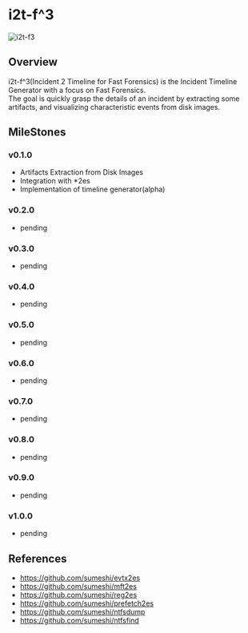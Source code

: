 # i2t-f^3

![i2t-f3](https://gist.githubusercontent.com/sumeshi/c2f430d352ae763273faadf9616a29e5/raw/4887beef2b5d72f5d010e92d3bf3fc68384e67b5/i2tf3.svg)

## Overview

i2t-f^3(Incident 2 Timeline for Fast Forensics) is the Incident Timeline Generator with a focus on Fast Forensics.  
The goal is quickly grasp the details of an incident by extracting some artifacts, and visualizing characteristic events from disk images.


## MileStones

### v0.1.0
- Artifacts Extraction from Disk Images
- Integration with *2es
- Implementation of timeline generator(alpha)

### v0.2.0
- pending

### v0.3.0
- pending

### v0.4.0
- pending

### v0.5.0
- pending

### v0.6.0
- pending

### v0.7.0
- pending

### v0.8.0
- pending

### v0.9.0
- pending

### v1.0.0
- pending


## References

- https://github.com/sumeshi/evtx2es
- https://github.com/sumeshi/mft2es
- https://github.com/sumeshi/reg2es
- https://github.com/sumeshi/prefetch2es
- https://github.com/sumeshi/ntfsdump
- https://github.com/sumeshi/ntfsfind
